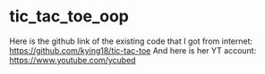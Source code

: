 # tic_tac_toe_oop
Here is the github link of the existing code that I got from internet: https://github.com/kying18/tic-tac-toe
And here is her YT account: https://www.youtube.com/ycubed

